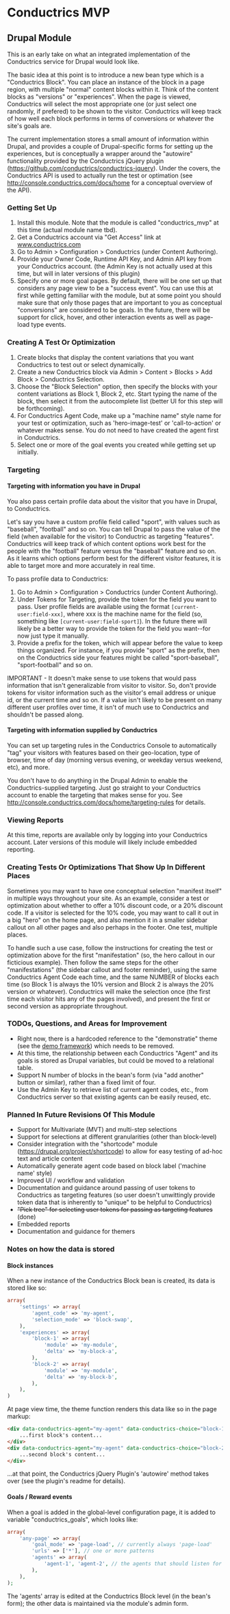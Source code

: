 # Conductrics MVP
## Drupal Module

This is an early take on what an integrated implementation of the Conductrics service for Drupal would look like.

The basic idea at this point is to introduce a new bean type which is a "Conductrics Block". You can place an instance of the block
in a page region, with multiple "normal" content blocks within it. Think of the content blocks as "versions" or "experiences". When the page is viewed, Conductrics will select the most appropriate one (or just select one randomly, if prefered) to be shown to the visitor. Conductrics will keep track of how well each block performs in terms of conversions or whatever the site's goals are.

The current implementation stores a small amount of information within Drupal, and provides a couple of Drupal-specific forms for setting up the experiences, but is conceptually a wrapper around the "autowire" functionality provided by the Conductrics jQuery plugin (https://github.com/conductrics/conductrics-jquery). Under the covers, the Conductrics API is used to actually run the test or optimation (see http://console.conductrics.com/docs/home for a conceptual overview of the API).

### Getting Set Up

1. Install this module. Note that the module is called "conductrics_mvp" at this time (actual module name tbd).
2. Get a Conductrics account via "Get Access" link at www.conductrics.com
3. Go to Admin > Configuration > Conductrics (under Content Authoring).
4. Provide your Owner Code, Runtime API Key, and Admin API key from your Conductrics account.
   (the Admin Key is not actually used at this time, but will in later versions of this plugin)
5. Specify one or more goal pages.
   By default, there will be one set up that considers any page view to be a "success event". You can use this at first while getting familiar with the module, but at some point you should make sure that only those pages that are important to you as conceptual "conversions" are considered to be goals.
   In the future, there will be support for click, hover, and other interaction events as well as page-load type events.

### Creating A Test Or Optimization

1. Create blocks that display the content variations that you want Conductrics to test out or select dynamically.
2. Create a new Conductrics block via Admin > Content > Blocks > Add Block > Conductrics Selection.
3. Choose the "Block Selection" option, then specify the blocks with your content variations as Block 1, Block 2, etc. Start typing the name of the block, then select it from the autocomplete list (better UI for this step will be forthcoming).
4. For Conductrics Agent Code, make up a "machine name" style name for your test or optimization, such as 'hero-image-test' or 'call-to-action' or whatever makes sense. You do not need to have created the agent first in Conductrics.
5. Select one or more of the goal events you created while getting set up initially.

### Targeting

#### Targeting with information you have in Drupal

You also pass certain profile data about the visitor that you have in Drupal, to Conductrics.

Let's say you have a custom profile field called "sport", with values such as "baseball", "football" and so on. You can tell Drupal to pass the value of the field (when available for the visitor) to Conductric as targeting "features". Conductrics will keep track of which content options work best for the people with the "football" feature versus the "baseball" feature and so on. As it learns which options perform best for the different visitor features, it is able to target more and more accurately in real time.

To pass profile data to Conductrics:
1. Go to Admin > Configuration > Conductrics (under Content Authoring).
2. Under Tokens for Targeting, provide the token for the field you want to pass. User profile fields are available using the format `[current-user:field-xxx]`, where xxx is the machine name for the field (so, something like `[current-user:field-sport]`). In the future there will likely be a better way to provide the token for the field you want--for now just type it manually.
3. Provide a prefix for the token, which will appear before the value to keep things organized. For instance, if you provide "sport" as the prefix, then on the Conductrics side your features might be called "sport-baseball", "sport-football" and so on.

IMPORTANT - It doesn't make sense to use tokens that would pass information that isn't generalizable from visitor to visitor. So, don't provide tokens for visitor information such as the visitor's email address or unique id, or the current time and so on. If a value isn't likely to be present on many different user profiles over time, it isn't of much use to Conductrics and shouldn't be passed along.

#### Targeting with information supplied by Conductrics

You can set up targeting rules in the Conductrics Console to automatically "tag" your visitors with features based on their geo-location, type of browser, time of day (morning versus evening, or weekday versus weekend, etc), and more.

You don't have to do anything in the Drupal Admin to enable the Conductrics-supplied targeting. Just go straight to your Conductrics account to enable the targeting that makes sense for you. See http://console.conductrics.com/docs/home/targeting-rules for details.

### Viewing Reports

At this time, reports are available only by logging into your Conductrics account.
Later versions of this module will likely include embedded reporting.

### Creating Tests Or Optimizations That Show Up In Different Places

Sometimes you may want to have one conceptual selection "manifest itself" in multiple ways throughout your site. As an example, consider a test or
optimization about whether to offer a 10% discount code, or a 20% discount code. If a visitor is selected for the 10% code, you may want to call it out in a big "hero" on the home page, and also mention it in a smaller sidebar callout on all other pages and also perhaps in the footer. One test, multiple places.

To handle such a use case, follow the instructions for creating the test or optimization above for the first "manifestation" (so, the hero callout in our ficticious example). Then follow the same steps for the other "manifestations" (the sidebar callout and footer reminder), using the same Conductrics Agent Code each time, and the same NUMBER of blocks each time (so Block 1 is always the 10% version and Block 2 is always the 20% version or whatever). Conductrics will make the selection once (the first time each visitor hits any of the pages involved), and present the first or second version as appropriate throughout.

### TODOs, Questions, and Areas for Improvement

- Right now, there is a hardcoded reference to the "demonstratie" theme (see the [demo framework](https://drupal.org/project/df)) which needs to be removed.
- At this time, the relationship between each Conductrics "Agent" and its goals is stored as Drupal variables, but could be moved to a relational table.
- Support N number of blocks in the bean's form (via "add another" button or similar), rather than a fixed limit of four.
- Use the Admin Key to retrieve list of current agent codes, etc., from Conductrics server so that existing agents can be easily reused, etc.

### Planned In Future Revisions Of This Module

- Support for Multivariate (MVT) and multi-step selections
- Support for selections at different granularities (other than block-level)
- Consider integration with the "shortcode" module (https://drupal.org/project/shortcode) to allow for easy testing of ad-hoc text and article content
- Automatically generate agent code based on block label ('machine name' style)
- Improved UI / workflow and validation
- Documentation and guidance around passing of user tokens to Conductrics as targeting features (so user doesn't unwittingly provide token data that is inherently to "unique" to be helpful to Conductrics)
- ~~"Pick tree" for selecting user tokens for passing as targeting features~~ (done)
- Embedded reports
- Documentation and guidance for themers

### Notes on how the data is stored

#### Block instances
When a new instance of the Conductrics Block bean is created, its data is stored like so:

```php
array(
	'settings' => array(
		'agent_code' => 'my-agent',
		'selection_mode' => 'block-swap',
	),
	'experiences' => array(
		'block-1' => array(
			'module' => 'my-module',
			'delta' => 'my-block-a',
		),
		'block-2' => array(
			'module' => 'my-module',
			'delta' => 'my-block-b',
		),
	),
)
```

At page view time, the theme function renders this data like so in the page markup:

```html
<div data-conductrics-agent="my-agent" data-conductrics-choice="block-1">
	...first block's content...
</div>
<div data-conductrics-agent="my-agent" data-conductrics-choice="block-2">
	...second block's content...
</div>
```

...at that point, the Conductrics jQuery Plugin's 'autowire' method takes over (see the plugin's readme for details).

#### Goals / Reward events

When a goal is added in the global-level configuration page, it is added to variable "conductrics_goals", which looks like:

```php
array(
	'any-page' => array(
		'goal_mode' => 'page-load', // currently always 'page-load'
		'urls' => ['*'], // one or more patterns
		'agents' => array(
			'agent-1', 'agent-2', // the agents that should listen for this goal event
		),
	),
);
```

The 'agents' array is edited at the Conductrics Block level (in the bean's form); the other data is maintained via the module's admin form.
